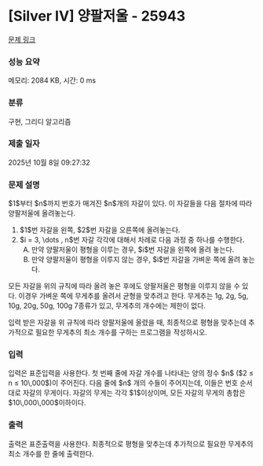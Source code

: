 # [Silver IV] 양팔저울 - 25943 

[문제 링크](https://www.acmicpc.net/problem/25943) 

### 성능 요약

메모리: 2084 KB, 시간: 0 ms

### 분류

구현, 그리디 알고리즘

### 제출 일자

2025년 10월 8일 09:27:32

### 문제 설명

<p>$1$부터 $n$까지 번호가 매겨진 $n$개의 자갈이 있다. 이 자갈들을 다음 절차에 따라 양팔저울에 올려놓는다.</p>

<ol>
	<li>$1$번 자갈을 왼쪽, $2$번 자갈을 오른쪽에 올려놓는다.</li>
	<li>$i = 3, \dots , n$번 자갈 각각에 대해서 차례로 다음 과정 중 하나를 수행한다.
	<ol style="list-style-type: upper-alpha;">
		<li>만약 양팔저울이 평형을 이루는 경우, $i$번 자갈을 왼쪽에 올려 놓는다.</li>
		<li>만약 양팔저울이 평형을 이루지 않는 경우, $i$번 자갈을 가벼운 쪽에 올려 놓는다.</li>
	</ol>
	</li>
</ol>

<p>모든 자갈을 위의 규칙에 따라 올려 놓은 후에도 양팔저울은 평형을 이루지 않을 수 있다. 이경우 가벼운 쪽에 무게추를 올려서 균형을 맞추려고 한다. 무게추는 1g, 2g, 5g, 10g, 20g, 50g, 100g 7종류가 있고, 무게추의 개수에는 제한이 없다.</p>

<p>입력 받은 자갈을 위 규칙에 따라 양팔저울에 올렸을 때, 최종적으로 평형을 맞추는데 추가적으로 필요한 무게추의 최소 개수를 구하는 프로그램을 작성하시오.</p>

### 입력 

 <p>입력은 표준입력을 사용한다. 첫 번째 줄에 자갈 개수를 나타내는 양의 정수 $n$ ($2 ≤ n ≤ 10\,000$)이 주어진다. 다음 줄에 $n$ 개의 수들이 주어지는데, 이들은 번호 순서대로 자갈의 무게이다. 자갈의 무게는 각각 $1$이상이며, 모든 자갈의 무게의 총합은 $10\,000\,000$이하이다.</p>

### 출력 

 <p>출력은 표준출력을 사용한다. 최종적으로 평형을 맞추는데 추가적으로 필요한 무게추의 최소 개수를 한 줄에 출력한다.</p>

